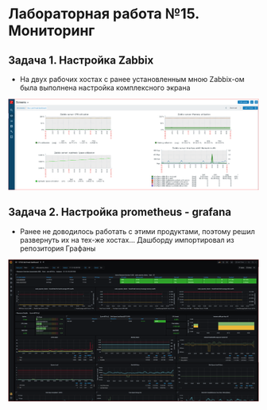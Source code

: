 # Лабораторная работа №15. Mониторинг

[img1]: https://github.com/alexeybobovsky/OTUS_Lab/blob/master/lab15/img/scr0.PNG "" 
[img2]: https://github.com/alexeybobovsky/OTUS_Lab/blob/master/lab15/img/scr2.PNG "" 

## Задача 1. Настройка **Zabbix**

* На двух рабочих хостах с ранее установленным мною Zabbix-ом была выполнена настройка комплексного экрана 

![Zabbix][img1]

## Задача 2. Настройка **prometheus - grafana**

* Ранее не доводилось работать с этими продуктами, поэтому решил развернуть их на тех-же хостах... Дашборду импортировал из репозитория Графаны

![prometheus - grafana][img2]
 
